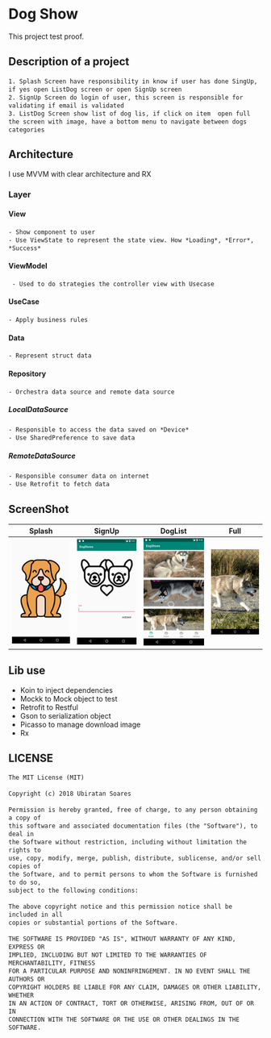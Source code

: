 # Dog Show

This project test proof.

## Description of a project

    1. Splash Screen have responsibility in know if user has done SingUp, if yes open ListDog screen or open SignUp screen 
    2. SignUp Screen do login of user, this screen is responsible for validating if email is validated
    3. ListDog Screen show list of dog lis, if click on item  open full the screen with image, have a bottom menu to navigate between dogs categories
    
## Architecture 

 I use MVVM with clear architecture and RX
 
### Layer 

#### View

    - Show component to user
    - Use ViewState to represent the state view. How *Loading*, *Error*, *Success*

#### ViewModel
     
     - Used to do strategies the controller view with Usecase
     
#### UseCase

    - Apply business rules

#### Data

    - Represent struct data

#### Repository
 
    - Orchestra data source and remote data source

##### LocalDataSource
 
    - Responsible to access the data saved on *Device* 
    - Use SharedPreference to save data 

##### RemoteDataSource
    
    - Responsible consumer data on internet
    - Use Retrofit to fetch data
    
 
## ScreenShot
  
 |  Splash | SignUp  | DogList  | Full  |
 |---------|---------|----------|-------|
 |  ![Splash Logo](/screenshot/splash_screen.png) | ![SignUp Screen](/screenshot/signup_screen.png)  |  ![DogList Screen](/screenshot/doglist_screen.png) |  ![Full Screen](/screenshot/full_screen.png) |

## Lib use 
 - Koin to inject dependencies
 - Mockk to Mock object to test
 - Retrofit to Restful
 - Gson to serialization object
 - Picasso to manage download image
 - Rx 
 
 
 ## LICENSE
 
 ```
 The MIT License (MIT)
 
 Copyright (c) 2018 Ubiratan Soares
 
 Permission is hereby granted, free of charge, to any person obtaining a copy of
 this software and associated documentation files (the "Software"), to deal in
 the Software without restriction, including without limitation the rights to
 use, copy, modify, merge, publish, distribute, sublicense, and/or sell copies of
 the Software, and to permit persons to whom the Software is furnished to do so,
 subject to the following conditions:
 
 The above copyright notice and this permission notice shall be included in all
 copies or substantial portions of the Software.
 
 THE SOFTWARE IS PROVIDED "AS IS", WITHOUT WARRANTY OF ANY KIND, EXPRESS OR
 IMPLIED, INCLUDING BUT NOT LIMITED TO THE WARRANTIES OF MERCHANTABILITY, FITNESS
 FOR A PARTICULAR PURPOSE AND NONINFRINGEMENT. IN NO EVENT SHALL THE AUTHORS OR
 COPYRIGHT HOLDERS BE LIABLE FOR ANY CLAIM, DAMAGES OR OTHER LIABILITY, WHETHER
 IN AN ACTION OF CONTRACT, TORT OR OTHERWISE, ARISING FROM, OUT OF OR IN
 CONNECTION WITH THE SOFTWARE OR THE USE OR OTHER DEALINGS IN THE SOFTWARE.
 ```
